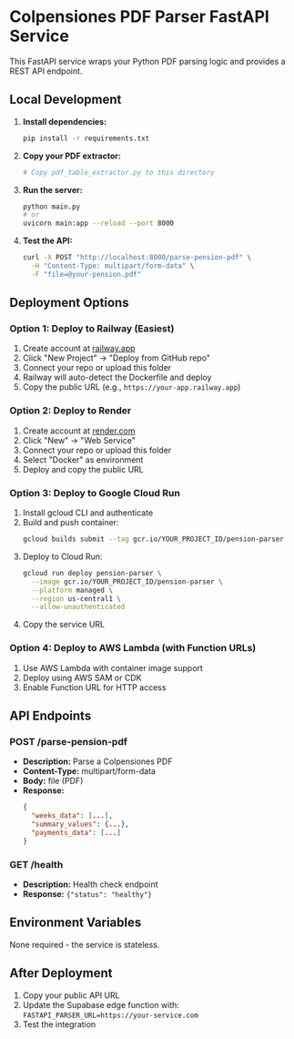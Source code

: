 # Colpensiones PDF Parser FastAPI Service

This FastAPI service wraps your Python PDF parsing logic and provides a REST API endpoint.

## Local Development

1. **Install dependencies:**
   ```bash
   pip install -r requirements.txt
   ```

2. **Copy your PDF extractor:**
   ```bash
   # Copy pdf_table_extractor.py to this directory
   ```

3. **Run the server:**
   ```bash
   python main.py
   # or
   uvicorn main:app --reload --port 8000
   ```

4. **Test the API:**
   ```bash
   curl -X POST "http://localhost:8000/parse-pension-pdf" \
     -H "Content-Type: multipart/form-data" \
     -F "file=@your-pension.pdf"
   ```

## Deployment Options

### Option 1: Deploy to Railway (Easiest)

1. Create account at [railway.app](https://railway.app)
2. Click "New Project" → "Deploy from GitHub repo"
3. Connect your repo or upload this folder
4. Railway will auto-detect the Dockerfile and deploy
5. Copy the public URL (e.g., `https://your-app.railway.app`)

### Option 2: Deploy to Render

1. Create account at [render.com](https://render.com)
2. Click "New" → "Web Service"
3. Connect your repo or upload this folder
4. Select "Docker" as environment
5. Deploy and copy the public URL

### Option 3: Deploy to Google Cloud Run

1. Install gcloud CLI and authenticate
2. Build and push container:
   ```bash
   gcloud builds submit --tag gcr.io/YOUR_PROJECT_ID/pension-parser
   ```
3. Deploy to Cloud Run:
   ```bash
   gcloud run deploy pension-parser \
     --image gcr.io/YOUR_PROJECT_ID/pension-parser \
     --platform managed \
     --region us-central1 \
     --allow-unauthenticated
   ```
4. Copy the service URL

### Option 4: Deploy to AWS Lambda (with Function URLs)

1. Use AWS Lambda with container image support
2. Deploy using AWS SAM or CDK
3. Enable Function URL for HTTP access

## API Endpoints

### POST /parse-pension-pdf
- **Description:** Parse a Colpensiones PDF
- **Content-Type:** multipart/form-data
- **Body:** file (PDF)
- **Response:**
  ```json
  {
    "weeks_data": [...],
    "summary_values": {...},
    "payments_data": [...]
  }
  ```

### GET /health
- **Description:** Health check endpoint
- **Response:** `{"status": "healthy"}`

## Environment Variables

None required - the service is stateless.

## After Deployment

1. Copy your public API URL
2. Update the Supabase edge function with: `FASTAPI_PARSER_URL=https://your-service.com`
3. Test the integration
